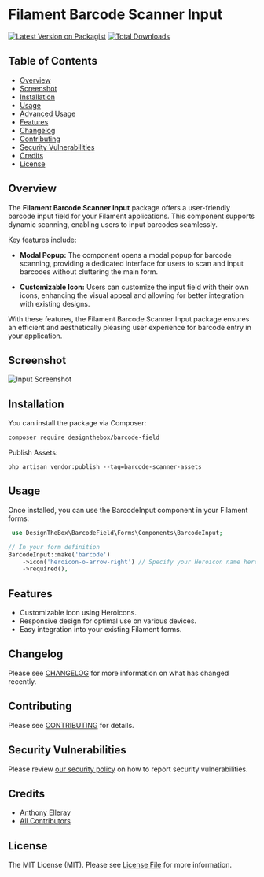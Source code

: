 # Filament Barcode Scanner Input

[![Latest Version on Packagist](https://img.shields.io/packagist/v/designthebox/barcode-field.svg?style=flat-square)](https://packagist.org/packages/designthebox/barcode-field)
[![Total Downloads](https://img.shields.io/packagist/dt/designthebox/barcode-field.svg?style=flat-square)](https://packagist.org/packages/designthebox/barcode-field)

## Table of Contents
- [Overview](#overview)
- [Screenshot](#screenshot)
- [Installation](#installation)
- [Usage](#usage)
- [Advanced Usage](#advanced-usage)
- [Features](#features)
- [Changelog](#changelog)
- [Contributing](#contributing)
- [Security Vulnerabilities](#security-vulnerabilities)
- [Credits](#credits)
- [License](#license)

## Overview

The **Filament Barcode Scanner Input** package offers a user-friendly barcode input field for your Filament applications. This component supports dynamic scanning, enabling users to input barcodes seamlessly.

Key features include:

- **Modal Popup:** The component opens a modal popup for barcode scanning, providing a dedicated interface for users to scan and input barcodes without cluttering the main form.
  
- **Customizable Icon:** Users can customize the input field with their own icons, enhancing the visual appeal and allowing for better integration with existing designs.

With these features, the Filament Barcode Scanner Input package ensures an efficient and aesthetically pleasing user experience for barcode entry in your application.

## Screenshot

![Input Screenshot](https://raw.githubusercontent.com/Design-The-Box/barcode-field/main/assets/images/Input-Screenshot.png)

## Installation

You can install the package via Composer:

```bash
composer require designthebox/barcode-field


```
Publish Assets:

```
php artisan vendor:publish --tag=barcode-scanner-assets
```

## Usage

Once installed, you can use the BarcodeInput component in your Filament forms:

```php
 use DesignTheBox\BarcodeField\Forms\Components\BarcodeInput;

// In your form definition
BarcodeInput::make('barcode')
    ->icon('heroicon-o-arrow-right') // Specify your Heroicon name here
    ->required(),
```
##  Features

- Customizable icon using Heroicons.
- Responsive design for optimal use on various devices.
- Easy integration into your existing Filament forms.

## Changelog

Please see [CHANGELOG](CHANGELOG.md) for more information on what has changed recently.

## Contributing

Please see [CONTRIBUTING](.github/CONTRIBUTING.md) for details.

## Security Vulnerabilities

Please review [our security policy](../../security/policy) on how to report security vulnerabilities.

## Credits

- [Anthony Elleray](https://github.com/AElleray)
- [All Contributors](../../contributors)

## License

The MIT License (MIT). Please see [License File](LICENSE.md) for more information.


